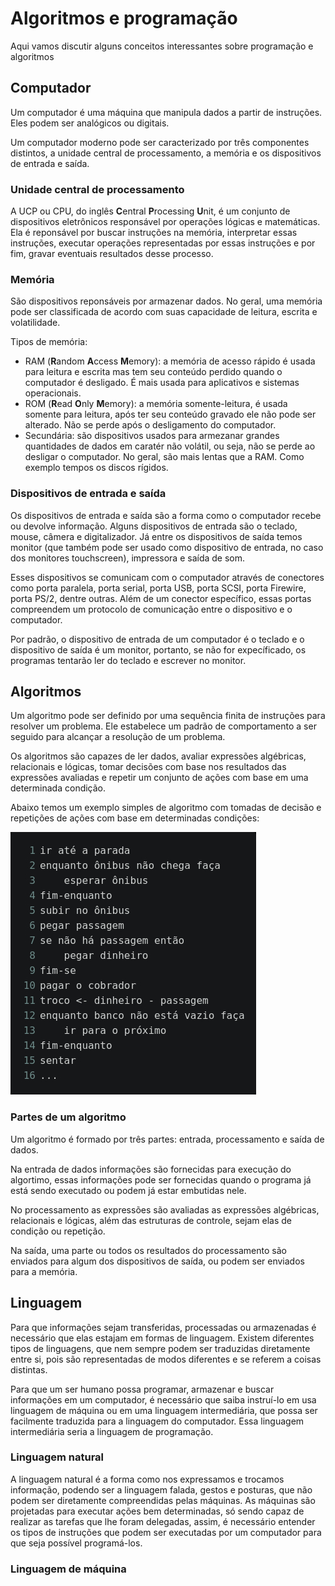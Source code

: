 # Algoritmos e programação

Aqui vamos discutir alguns conceitos interessantes sobre programação e algoritmos

## Computador

Um computador é uma máquina que manipula dados a partir de instruções. Eles podem ser analógicos ou digitais.

Um computador moderno pode ser caracterizado por três componentes distintos, a unidade central de processamento, a memória e os dispositivos de entrada e saída.

### Unidade central de processamento

A UCP ou CPU, do inglês **C**entral **P**rocessing **U**nit, é um conjunto de dispositivos eletrônicos responsável por operações lógicas e matemáticas. Ela é reponsável por buscar instruções na memória, interpretar essas instruções, executar operações representadas por essas instruções e por fim, gravar eventuais resultados desse processo.

### Memória

São dispositivos reponsáveis por armazenar dados. No geral, uma memória pode ser classificada de acordo com suas capacidade de leitura, escrita e volatilidade.

Tipos de memória:

- RAM (**R**andom **A**ccess **M**emory): a memória de acesso rápido é usada para leitura e escrita mas tem seu conteúdo perdido quando o computador é desligado. É mais usada para aplicativos e sistemas operacionais.
- ROM (**R**ead **O**nly **M**emory): a memória somente-leitura, é usada somente para leitura, após ter seu conteúdo gravado ele não pode ser alterado. Não se perde após o desligamento do computador.
- Secundária: são dispositivos usados para armezanar grandes quantidades de dados em caratér não volátil, ou seja, não se perde ao desligar o computador. No geral, são mais lentas que a RAM. Como exemplo tempos os discos rígidos.

### Dispositivos de entrada e saída

Os dispositivos de entrada e saída são a forma como o computador recebe ou devolve informação. Alguns dispositivos de entrada são o teclado, mouse, câmera e digitalizador. Já entre os dispositivos de saída temos monitor (que também pode ser usado como dispositivo de entrada, no caso dos monitores touchscreen), impressora e saída de som.

Esses dispositivos se comunicam com o computador através de conectores como porta paralela, porta serial, porta USB, porta SCSI, porta Firewire, porta PS/2, dentre outras. Além de um conector específico, essas portas compreendem um protocolo de comunicação entre o dispositivo e o computador.

Por padrão, o dispositivo de entrada de um computador é o teclado e o dispositivo de saída é um monitor, portanto, se não for expecíficado, os programas tentarão ler do teclado e escrever no monitor.

## Algoritmos

Um algoritmo pode ser definido por uma sequência finita de instruções para resolver um problema. Ele estabelece um padrão de comportamento a ser seguido para alcançar a resolução de um problema.

Os algoritmos são capazes de ler dados, avaliar expressões algébricas, relacionais e lógicas, tomar decisões com base nos resultados das expressões avaliadas e repetir um conjunto de ações com base em uma determinada condição.

Abaixo temos um exemplo simples de algoritmo com tomadas de decisão e repetições de ações com base em determinadas condições:

![Algoritmo 1](/assets/algoritmos_e_programacao/algoritmo_1.jpeg)

### Partes de um algoritmo

Um algoritmo é formado por três partes: entrada, processamento e saída de dados.

Na entrada de dados informações são fornecidas para execução do algortimo, essas informações pode ser fornecidas quando o programa já está sendo executado ou podem já estar embutidas nele.

No processamento as expressões são avaliadas as expressões algébricas, relacionais e lógicas, além das estruturas de controle, sejam elas de condição ou repetição.

Na saída, uma parte ou todos os resultados do processamento são enviados para algum dos dispositivos de saída, ou podem ser enviados para a memória.

## Linguagem

Para que informações sejam transferidas, processadas ou armazenadas é necessário que elas estajam em formas de linguagem. Existem diferentes tipos de linguagens, que nem sempre podem ser traduzidas diretamente entre si, pois são representadas de modos diferentes e se referem a coisas distintas.

Para que um ser humano possa programar, armazenar e buscar informações em um computador, é necessário que saiba instruí-lo em usa linguagem de máquina ou em uma linguagem intermediária, que possa ser facilmente traduzida para a linguagem do computador. Essa linguagem intermediária seria a linguagem de programação.

### Linguagem natural

A linguagem natural é a forma como nos expressamos e trocamos informação, podendo ser a linguagem falada, gestos e posturas, que não podem ser diretamente compreendidas pelas máquinas. As máquinas são projetadas para executar ações bem determinadas, só sendo capaz de realizar as tarefas que lhe foram delegadas, assim, é necessário entender os tipos de instruções que podem ser executadas por um computador para que seja possível programá-los.

### Linguagem de máquina

<!-- 
## O que é preciso para construir um programa de computador?

### 1. Uma liguagem de programação

Um conjunto de regras **léxicas** (ortografia) e **sintáticas** (gramática) para se escrever programas.
     
A léxica diz respeito a correção de palavras isoladas.
     
A sintática diz respeito a correção de sentenças.
     
Alguns exemplos de linguagens de programação são C, Pascal, C++, Java, C#, Python, Ruby, PHP, JavaScript, etc.
     
### 2. Uma IDE
 
**I**ntegrated **D**evelopment **E**nvironment (Ambiente Indegrado de Desenvolvimento).
  
É um conjunto de softwares que são utilizados para construção de programas, como Code Blocks para C e C++, Eclipse e NetBeans para Java, Visual Studio para C#.
  
Dentre as funcionalidades de uma IDE temos a edição do código fonte, depuraçao, testes, build, templates e ajuda em algumas outras tarefas no projeto.
  
Também é possível construir programas usando editores de textos, como o Visual Studio Code, com o uso de algumas extensões eles tem tanto poder quanto uma IDE, podendo ajudar bastante no desenvolvimento de programas.
  
### 3. Um compilador
 
É um software que transforma o código fonte em código objeto.

O código fonte é o código escrito pelo programador em uma liguagem de programação, no entando, esse código não é entendido pelo computador, ele precisa ser convertido para que seja lido pelo computador.

É necessário que o código fonte passe pelo processo de compilação, onde o código fonte é convertido em código objeto, processo realizado pelo compilador. Durante a compilação é feita uma análise léxica e sintática do código fonte.

Essas são as linguagens compiladas.

### 4. Um gerador de código ou máquina virtual
 
Um software que permite que o programa seja executado.
  
Após a compilação o código objeto precisa passar pelo gerador de código, passando por uma construção ou build, que gera um código executavel. Exemplos de liguagens que usam essa abordagem são as liguagens C e C++,

No entanto, existem algumas linguagens que passam por um processo diferente, são liguagens interpretadas. Elas usam um interpretador para serem executadas. O interpretador faz a análise do código sob demanda e realizando a execução só quando aquele trecho de código é requisitado. Alguns exemplos de linguagens interpretadassão JavaScript, Python e PHP.

Também existe uma abordagem híbrida, onde o código fonte passa por uma pré-compilação, gerando um código objeto chamado de Bytecode, esse bytecode é interpretado por uma máquina virtual, que faz a execução do código sob demanda. Essa aboragem híbrida é adotada por liguagens como Java (JVM) e C# (Microssoft .NET Framework).

### Compilação e Interpretação

#### Vantagens da Compilaçao

Como todo o processo de compilação é feito previamente os programas tendem a serem mais rápidos

Além de um maior suporte do compilador, que faz toda a análise léxica e sintática previamente, evitando a execução de códigos com problemas.

#### Vantagens da  Interpretação

Uma maior facilidade de manutenção no código, pois não é necessário realizar todo o processo de compilação, a alteração pode ser feita pontualmente em um único arquivo.

Geralmente são linguagens mais expressivas, exigindo menos cógido para desenvolver algo funcional e elegante.

Não é necessário recompilar o código para cada plataforma, basta usar um interpretador que seja capaz de interpretas aquele código, independente do sistema operacional, seja ele Linux ou Windows. -->
